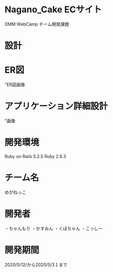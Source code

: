 # Nagano_Cake ECサイト
 
DMM WebCamp チーム開発課題
 
# 設計
 
 
# ER図
 
"ER図画像
 
# アプリケーション詳細設計
 
 "画像
 
# 開発環境
 
Ruby on Rails 5.2.5
Ruby 2.6.3
 
 
# チーム名
 
めがねっこ
 
# 開発者
 
・ちゃんもり
・かすみん
・くぼちゃん
・こっしー
 
# 開発期間
2020/5/12/から2020/5/3１まで
 
